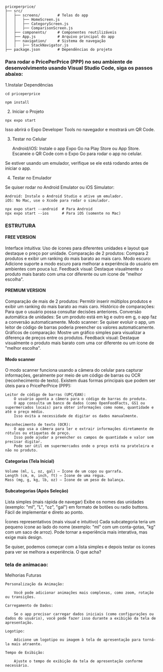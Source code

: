 ## 

```
priceperprice/
├── src/
│   ├── screens/        # Telas do app
│   │   ├── HomeScreen.js
│   │   ├── CategoryScreen.js
│   │   ├── ComparisonScreen.js
│   ├── components/     # Componentes reutilizáveis
│   ├── App.js          # Arquivo principal do app
│   ├── navigation/     # Sistema de navegação
│   │   ├── StackNavigator.js
├── package.json        # Dependências do projeto
```

### Para rodar o PricePerPrice (PPP) no seu ambiente de desenvolvimento usando Visual Studio Code, siga os passos abaixo:


1.Instalar Dependências

```
cd priceperprice
```

```
npm install
```

2. Iniciar o Projeto
```
npx expo start
```
Isso abrirá o Expo Developer Tools no navegador e mostrará um QR Code.


3. Testar no Celular

    Android/iOS: Instale o app Expo Go na Play Store ou App Store.
    Escaneie o QR Code com o Expo Go para rodar o app no celular.

Se estiver usando um emulador, verifique se ele está rodando antes de iniciar o app.

4. Testar no Emulador

Se quiser rodar no Android Emulator ou iOS Simulator:

    Android: Instale o Android Studio e ative um emulador.
    iOS: No Mac, use o Xcode para rodar o simulador.
```
npx expo start --android  # Para Android
npx expo start --ios      # Para iOS (somente no Mac)
```


### ESTRUTURA  

#### FREE VERSION
Interface intuitiva: Uso de ícones para diferentes unidades e layout que destaque o preço por unidade.
Comparação de 2 produtos: Compara 2 produtos e exibir um ranking do mais barato ao mais caro.
Modo escuro: Adicione suporte a modo escuro para melhorar a experiência do usuário em ambientes com pouca luz.
Feedback visual: Destaque visualmente o produto mais barato com uma cor diferente ou um ícone de "melhor escolha".

#### PREMIUM VERSION
Comparação de mais de 2 produtos: Permitir inserir múltiplos produtos e exibir um ranking do mais barato ao mais caro.
Histórico de comparações: Para que o usuário possa consultar decisões anteriores.
Conversão automática de unidades: Se um produto está em kg e outro em g, o app faz a conversão automaticamente.
Modo scanner: Se quiser evoluir o app, um leitor de código de barras poderia preencher os valores automaticamente.
Gráficos de comparação: Mostre um gráfico simples para visualizar a diferença de preços entre os produtos.
Feedback visual: Destaque visualmente o produto mais barato com uma cor diferente ou um ícone de "melhor escolha".




#### Modo scanner
O modo scanner funciona usando a câmera do celular para capturar informações, geralmente por meio de um código de barras ou OCR (reconhecimento de texto). Existem duas formas principais que podem ser úteis para o PricePerPrice (PPP):

    Leitor de código de barras (UPC/EAN):
        O usuário aponta a câmera para o código de barras do produto.
        O app consulta um banco de dados (como OpenFoodFacts, GS1 ou supermercados locais) para obter informações como nome, quantidade e até o preço médio.
        Isso evita a necessidade de digitar os dados manualmente.

    Reconhecimento de texto (OCR):
        O app usa a câmera para ler e extrair informações diretamente de rótulos ou etiquetas de preço.
        Isso pode ajudar a preencher os campos de quantidade e valor sem precisar digitar.
        Pode ser útil em supermercados onde o preço está na prateleira e não no produto.


#### Categorias (Tela Inicial)

    Volume (ml, L, oz, gal) – Ícone de um copo ou garrafa.
    Length (cm, m, inch, ft) – Ícone de uma régua.
    Mass (mg, g, kg, lb, oz) – Ícone de um peso de balança.

#### Subcategorias (Após Seleção)


Lista simples (mais rápida de navegar)
        Exibe os nomes das unidades (exemplo: "ml", "L", "oz", "gal") em formato de botões ou radio buttons.
        Fácil de implementar e direto ao ponto.


Ícones representativos (mais visual e intuitivo)
        Cada subcategoria teria um pequeno ícone ao lado do nome (exemplo: "ml" com um conta-gotas, "kg" com um saco de arroz).
        Pode tornar a experiência mais interativa, mas exige mais design.

Se quiser, podemos começar com a lista simples e depois testar os ícones para ver se melhora a experiência. O que acha?

### tela de animacao:

Melhorias Futuras

    Personalização da Animação:

        Você pode adicionar animações mais complexas, como zoom, rotação ou transições.

    Carregamento de Dados:

        Se o app precisar carregar dados iniciais (como configurações ou dados do usuário), você pode fazer isso durante a exibição da tela de apresentação.

    Logotipo:

        Adicione um logotipo ou imagem à tela de apresentação para torná-la mais atraente.

    Tempo de Exibição:

        Ajuste o tempo de exibição da tela de apresentação conforme necessário.